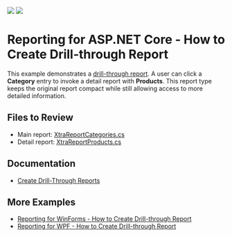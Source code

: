 <!-- default badges list -->
[![](https://img.shields.io/badge/Open_in_DevExpress_Support_Center-FF7200?style=flat-square&logo=DevExpress&logoColor=white)](https://supportcenter.devexpress.com/ticket/details/T483368)
[![](https://img.shields.io/badge/📖_How_to_use_DevExpress_Examples-e9f6fc?style=flat-square)](https://docs.devexpress.com/GeneralInformation/403183)
<!-- default badges end -->
# Reporting for ASP.NET Core - How to Create Drill-through Report

This example demonstrates a [drill-through report](https://docs.devexpress.com/XtraReports/4789). A user can click a **Category** entry to invoke a detail report with **Products**. This report type keeps the original report compact while still allowing access to more detailed information. 

## Files to  Review

* Main report: [XtraReportCategories.cs](./CS/PredefinedReports/XtraReportCategories.cs) 
* Detail report: [XtraReportProducts.cs](./CS/PredefinedReports/XtraReportProducts.cs)

## Documentation

* [Create Drill-Through Reports](https://docs.devexpress.com/XtraReports/4789/detailed-guide-to-devexpress-reporting/provide-interactivity/create-drill-through-reports)

## More Examples

- [Reporting for WinForms - How to Create Drill-through Report](https://github.com/DevExpress-Examples/reporting-winforms-drill-through)
- [Reporting for WPF - How to Create Drill-through Report](https://github.com/DevExpress-Examples/reporting-wpf-drill-through)
